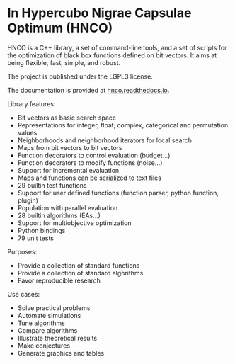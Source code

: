# In Hypercubo Nigrae Capsulae Optimum (HNCO)

HNCO is a C++ library, a set of command-line tools, and a set of
scripts for the optimization of black box functions defined on bit
vectors. It aims at being flexible, fast, simple, and robust.

The project is published under the LGPL3 license.

The documentation is provided at
[hnco.readthedocs.io](https://hnco.readthedocs.io/en/latest/).

Library features:

- Bit vectors as basic search space
- Representations for integer, float, complex, categorical and
  permutation values
- Neighborhoods and neighborhood iterators for local search
- Maps from bit vectors to bit vectors
- Function decorators to control evaluation (budget...)
- Function decorators to modify functions (noise...)
- Support for incremental evaluation
- Maps and functions can be serialized to text files
- 29 builtin test functions
- Support for user defined functions (function parser, python
  function, plugin)
- Population with parallel evaluation
- 28 builtin algorithms (EAs...)
- Support for multiobjective optimization
- Python bindings
- 79 unit tests

Purposes:

- Provide a collection of standard functions
- Provide a collection of standard algorithms
- Favor reproducible research

Use cases:

- Solve practical problems
- Automate simulations
- Tune algorithms
- Compare algorithms
- Illustrate theoretical results
- Make conjectures
- Generate graphics and tables

